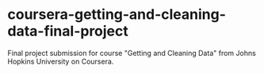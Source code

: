 # coursera-getting-and-cleaning-data-final-project
Final project submission for course "Getting and Cleaning Data" from Johns Hopkins University on Coursera.
